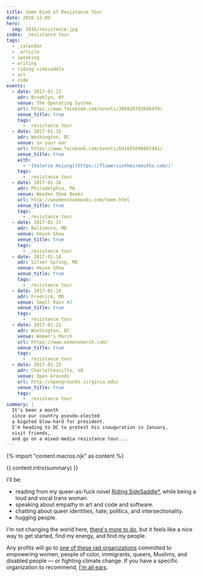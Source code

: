 ```yaml
---
title: Some Kind of Resistance Tour
date: 2016-12-09
hero:
  img: 2016/resistence.jpg
index: _resistance tour
tags:
  - _calendar
  - _article
  - speaking
  - writing
  - riding sidesaddle
  - art
  - code
events:
  - date: 2017-01-13
    adr: Brooklyn, NY
    venue: The Operating System
    url: https://www.facebook.com/events/306828783046470/
    venue_title: true
    tags:
      - _resistance tour
  - date: 2017-01-15
    adr: Washington, DC
    venue: in your ear
    url: https://www.facebook.com/events/641655696042941/
    venue_title: true
    with:
      - '[Valerie Hsiung](https://flowersintheirmouths.com/)'
    tags:
      - _resistance tour
  - date: 2017-01-16
    adr: Philadelphia, PA
    venue: Wooden Shoe Books
    url: http://woodenshoebooks.com/home.html
    venue_title: true
    tags:
      - _resistance tour
  - date: 2017-01-17
    adr: Baltimore, MD
    venue: House Show
    venue_title: true
    tags:
      - _resistance tour
  - date: 2017-01-18
    adr: Silver Spring, MD
    venue: House Show
    venue_title: true
    tags:
      - _resistance tour
  - date: 2017-01-19
    adr: Fredrick, MD
    venue: Small Rain #2
    venue_title: true
    tags:
      - _resistance tour
  - date: 2017-01-21
    adr: Washington, DC
    venue: Women's March
    url: https://www.womensmarch.com/
    venue_title: true
    tags:
      - _resistance tour
  - date: 2017-01-23
    adr: Charlottesville, VA
    venue: Open Grounds
    url: http://opengrounds.virginia.edu/
    venue_title: true
    tags:
      - _resistance tour
summary: |
  It's been a month
  since our country pseudo-elected
  a bigoted blow-hard for president.
  I'm heading to DC to protest his inauguration in January,
  visit friends,
  and go on a mixed-media resistance tour...
---
```


{% import "content.macros.njk" as content %}

{{ content.intro(summary) }}

I'll be:

- reading from my queer-as-fuck novel [Riding SideSaddle*][sidesaddle],
  while being a loud and vocal trans woman.
- speaking about empathy
  in art and code and software.
- chatting about queer identities,
  hate, politics, and intersectionality.
- hugging people.

I'm not changing the world here,
[there's more to do][todo],
but it feels like a nice way to get started,
find my energy,
and find my people.

[sidesaddle]: /books/sidesaddle/
[todo]: /2017/01/01/2017/

Any profits will go to
[one of these rad organizations](http://togetherlist.com/)
committed to empowering
women, people of color, immigrants, queers, Muslims, and disabled people —
or fighting climate change.
If you have a specific organization to recommend,
[I'm all ears](/contact/).
